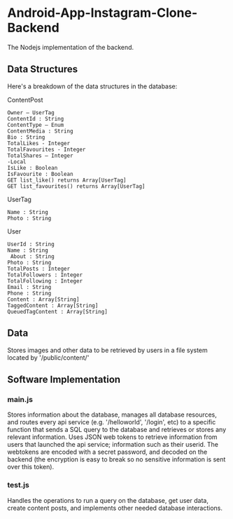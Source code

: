 # Android-App-Instagram-Clone-Backend
The Nodejs implementation of the backend.

<h2>Data Structures</h2>

Here's a breakdown of the data structures in the database: 

ContentPost

	Owner – UserTag
	ContentId : String
	ContentType – Enum
	ContentMedia : String
	Bio : String
	TotalLikes - Integer
	TotalFavourites - Integer
	TotalShares – Integer
	-Local
	IsLike : Boolean
	IsFavourite : Boolean
	GET list_like() returns Array[UserTag]
	GET list_favourites() returns Array[UserTag] 
UserTag

	Name : String
	Photo : String 
User

	UserId : String
	Name : String
	 About : String
	Photo : String
	TotalPosts : Integer
	TotalFollowers : Integer
	TotalFollowing : Integer
	Email : String
	Phone : String
	Content : Array[String]
	TaggedContent : Array[String]
	QueuedTagContent : Array[String]

<h2>Data</h2>

Stores images and other data to be retrieved by users in a file system located by '/public/content/'

<h2>Software Implementation</h2>
  
<h3>main.js</h3>
Stores information about the database, manages all database resources, and routes every api service (e.g. '/helloworld', '/login', etc) to a specific function that sends a SQL query to the database and retrieves or stores any relevant information. Uses JSON web tokens to retrieve information from users that launched the api service; information such as their userid. The webtokens are encoded with a secret password, and decoded on the backend (the encryption is easy to break so no sensitive information is sent over this token). 
  
<h3>test.js</h3>
Handles the operations to run a query on the database, get user data, create content posts, and implements other needed database interactions.


